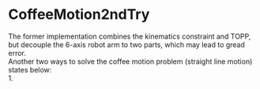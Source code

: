 # CoffeeMotion2ndTry

The former implementation combines the kinematics constraint and TOPP, but decouple the 6-axis robot arm to two parts, which may lead to gread error.  
Another two ways to solve the coffee motion problem (straight line motion) states below:  
1. 
